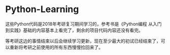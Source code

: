 # Python-Learning 

这些Python代码是2018年考研复习期间学习的，参考书是《Python编程 从入门到实践》基础的内容基本上看完了，剩余的项目代码内容还没有看完。

等考研这边的事情结束以后会继续学习更新，现在至少最大的初试已经结束了，可以重新将考研之前使用的所有东西慢慢捡回来了。
